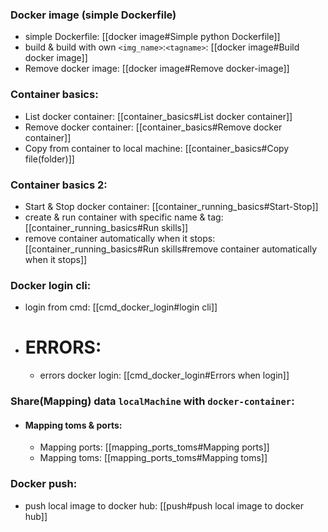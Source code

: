 ### Docker image (simple Dockerfile)
 - simple Dockerfile: [[docker image#Simple python Dockerfile]]
 - build & build with own `<img_name>`:`<tagname>`: [[docker image#Build docker image]]
 - Remove docker image: [[docker image#Remove docker-image]]


### Container basics:
 - List docker container: [[container_basics#List docker container]]
 - Remove docker container: [[container_basics#Remove docker container]]
 - Copy from container to local machine: [[container_basics#Copy file(folder)]]


### Container basics 2:
 - Start & Stop docker container: [[container_running_basics#Start-Stop]]
 - create & run container with specific name & tag: [[container_running_basics#Run skills]]
 - remove container automatically when it stops: [[container_running_basics#Run skills#remove container automatically when it stops]]


### Docker login cli:
 - login from cmd: [[cmd_docker_login#login cli]]
 - # ERRORS:
	 - errors docker login: [[cmd_docker_login#Errors when login]]


### Share(Mapping) data `localMachine` with `docker-container`:
- #### Mapping toms & ports:
	 - Mapping ports: [[mapping_ports_toms#Mapping ports]]
	 - Mapping toms: [[mapping_ports_toms#Mapping toms]]


### Docker push:
 - push local image to docker hub: [[push#push local image to docker hub]]